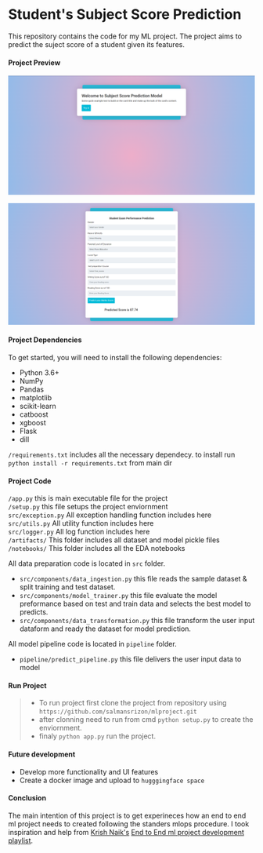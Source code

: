 Student's Subject Score Prediction 
======================
This repository contains the code for my ML project. The project aims to predict the suject score  of a student given its features.

#### Project Preview
![The San Juan Mountains are beautiful!](img/pic1.png "home page")

![The San Juan Mountains are beautiful!](img/pic2.png "Model page")

#### Project Dependencies
To get started, you will need to install the following dependencies:

- Python 3.6+
- NumPy
- Pandas
- matplotlib
- scikit-learn
- catboost
- xgboost
- Flask
- dill 

`/requirements.txt` includes all the necessary dependecy. to install run `python install -r requirements.txt` from main dir


#### Project Code
`/app.py` this is main executable file for the project <br>
`/setup.py` this file setups the project enviornment <br>
`src/exception.py` All exception handling function includes here <br>
`src/utils.py` All utility function includes here <br>
`src/logger.py` All log function includes here <br>
`/artifacts/` This folder includes all dataset and model pickle files<br>
`/notebooks/` This folder includes all the EDA notebooks

All data preparation code is located in `src` folder. <br>
- `src/components/data_ingestion.py` this file reads the sample dataset & split training and test dataset. <br>
- `src/components/model_trainer.py` this file evaluate the model preformance based on test and train data and selects the best model to predicts. <br>
- `src/components/data_transformation.py` this file transform the user input dataform and ready the dataset for model prediction. <br>

All model pipeline code is located in `pipeline` folder.<br>
- `pipeline/predict_pipeline.py` this file delivers the user input data to model 

#### Run Project
> - To run project first clone the project from repository using <br>
`https://github.com/salmansrizon/mlproject.git`
> - after clonning need to run from cmd `python setup.py` to create the enviornment.<br>
> - finaly `python app.py` run the project. 

#### Future development
- Develop more functionality and UI features
- Create a docker image and upload to `hugggingface space`

#### Conclusion
The main intention of this project is to get experineces how an end to end ml project needs to created following the standers mlops procedure. I took inspiration and help from [Krish Naik's](https://www.youtube.com/@krishnaik06 "Krish Naik") [End to End ml project development playlist](https://www.youtube.com/watch?v=S_F_c9e2bz4&list=PLZoTAELRMXVPS-dOaVbAux22vzqdgoGhG&ab_channel=KrishNaik).  
 


